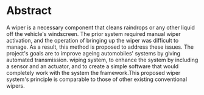# Abstract
A wiper is a necessary component that cleans raindrops or any other liquid off the vehicle's windscreen. The prior system required manual wiper activation, and the operation of bringing up the wiper was difficult to manage. As a result, this method is proposed to address these issues. The project's goals are to improve ageing automobiles' systems by giving automated transmission.
wiping system, to enhance the system by including a sensor and an actuator, and to create a simple software that would completely work with the system
the framework.This proposed wiper system's principle is comparable to those of other existing conventional wipers.

